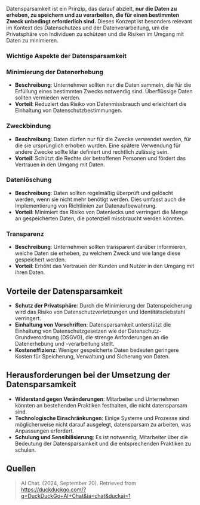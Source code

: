 Datensparsamkeit ist ein Prinzip, das darauf abzielt, **nur die Daten zu erheben, zu speichern und zu verarbeiten, die für einen bestimmten Zweck unbedingt erforderlich sind.** Dieses Konzept ist besonders relevant im Kontext des Datenschutzes und der Datenverarbeitung, um die Privatsphäre von Individuen zu schützen und die Risiken im Umgang mit Daten zu minimieren.

### Wichtige Aspekte der Datensparsamkeit

### Minimierung der Datenerhebung
- **Beschreibung**: Unternehmen sollten nur die Daten sammeln, die für die Erfüllung eines bestimmten Zwecks notwendig sind. Überflüssige Daten sollten vermieden werden.
- **Vorteil**: Reduziert das Risiko von Datenmissbrauch und erleichtert die Einhaltung von Datenschutzbestimmungen.

### Zweckbindung
- **Beschreibung**: Daten dürfen nur für die Zwecke verwendet werden, für die sie ursprünglich erhoben wurden. Eine spätere Verwendung für andere Zwecke sollte klar definiert und rechtlich zulässig sein.
- **Vorteil**: Schützt die Rechte der betroffenen Personen und fördert das Vertrauen in den Umgang mit Daten.

### Datenlöschung
- **Beschreibung**: Daten sollten regelmäßig überprüft und gelöscht werden, wenn sie nicht mehr benötigt werden. Dies umfasst auch die Implementierung von Richtlinien zur Datenaufbewahrung.
- **Vorteil**: Minimiert das Risiko von Datenlecks und verringert die Menge an gespeicherten Daten, die potenziell missbraucht werden könnten.

### Transparenz
- **Beschreibung**: Unternehmen sollten transparent darüber informieren, welche Daten sie erheben, zu welchem Zweck und wie lange diese gespeichert werden.
- **Vorteil**: Erhöht das Vertrauen der Kunden und Nutzer in den Umgang mit ihren Daten.

## Vorteile der Datensparsamkeit
- **Schutz der Privatsphäre**: Durch die Minimierung der Datenspeicherung wird das Risiko von Datenschutzverletzungen und Identitätsdiebstahl verringert.
- **Einhaltung von Vorschriften**: Datensparsamkeit unterstützt die Einhaltung von Datenschutzgesetzen wie der Datenschutz-Grundverordnung (DSGVO), die strenge Anforderungen an die Datenerhebung und -verarbeitung stellt.
- **Kosteneffizienz**: Weniger gespeicherte Daten bedeuten geringere Kosten für Speicherung, Verwaltung und Sicherung von Daten.

## Herausforderungen bei der Umsetzung der Datensparsamkeit
- **Widerstand gegen Veränderungen**: Mitarbeiter und Unternehmen könnten an bestehenden Praktiken festhalten, die nicht datensparsam sind.
- **Technologische Einschränkungen**: Einige Systeme und Prozesse sind möglicherweise nicht darauf ausgelegt, datensparsam zu arbeiten, was Anpassungen erfordert.
- **Schulung und Sensibilisierung**: Es ist notwendig, Mitarbeiter über die Bedeutung der Datensparsamkeit und die entsprechenden Praktiken zu schulen.

## Quellen
> AI Chat. (2024, September 20). Retrieved from https://duckduckgo.com/?q=DuckDuckGo+AI+Chat&ia=chat&duckai=1